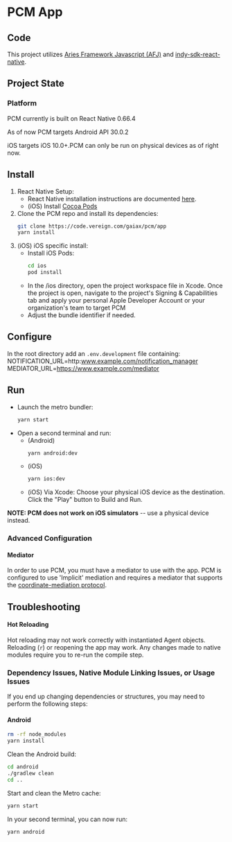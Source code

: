 # PCM App

## Code

This project utilizes [Aries Framework Javascript (AFJ)](https://github.com/hyperledger/aries-framework-javascript) and [indy-sdk-react-native](https://github.com/hyperledger/indy-sdk-react-native).

## Project State

### Platform

PCM currently is built on React Native 0.66.4

As of now PCM targets Android API 30.0.2

iOS targets iOS 10.0+.PCM can only be run on physical devices as of right now.

## Install

1. React Native Setup:
   - React Native installation instructions are documented [here](https://reactnative.dev/docs/environment-setup).
   - (iOS) Install [Cocoa Pods](https://cocoapods.org/)
2. Clone the PCM repo and install its dependencies:
   ```sh
   git clone https://code.vereign.com/gaiax/pcm/app
   yarn install
   ```
3. (iOS) iOS specific install:
   - Install iOS Pods:
     ```sh
     cd ios
     pod install
     ```
   - In the /ios directory, open the project workspace file in Xcode.
     Once the project is open, navigate to the project's Signing & Capabilities tab and apply your personal Apple Developer Account or your organization's team to target PCM 
   - Adjust the bundle identifier if needed.

## Configure

In the root directory add an `.env.development` file containing:
NOTIFICATION_URL=http:www.example.com/notification_manager
MEDIATOR_URL=https://www.example.com/mediator


## Run

- Launch the metro bundler:
  ```sh
  yarn start
  ```
- Open a second terminal and run:
  - (Android)
    ```sh
    yarn android:dev
    ```
  - (iOS)
    ```sh
    yarn ios:dev
    ```
  - (iOS) Via Xcode:
    Choose your physical iOS device as the destination. Click the "Play" button to Build and Run.

**NOTE: PCM does not work on iOS simulators** -- use a physical device instead.

### Advanced Configuration

#### Mediator

In order to use PCM, you must have a mediator to use with the app. PCM is configured to use 'Implicit' mediation and requires a mediator that supports the [coordinate-mediation protocol](https://github.com/hyperledger/aries-rfcs/tree/main/features/0211-route-coordination).

## Troubleshooting

#### Hot Reloading

Hot reloading may not work correctly with instantiated Agent objects. Reloading (`r`) or reopening the app may work. Any changes made to native modules require you to re-run the compile step.

### Dependency Issues, Native Module Linking Issues, or Usage Issues

If you end up changing dependencies or structures, you may need to perform the following steps:

#### Android

```sh
rm -rf node_modules
yarn install
```

Clean the Android build:

```sh
cd android
./gradlew clean
cd ..
```

Start and clean the Metro cache:

```sh
yarn start
```

In your second terminal, you can now run:

```sh
yarn android
```

